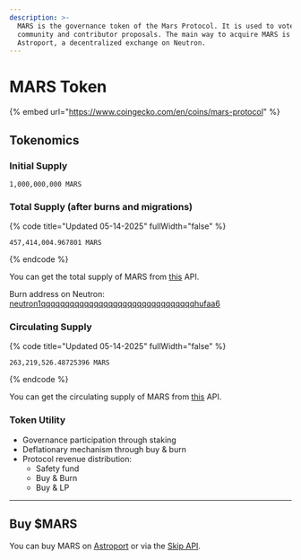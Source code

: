 ```yaml
---
description: >-
  MARS is the governance token of the Mars Protocol. It is used to vote on
  community and contributor proposals. The main way to acquire MARS is via
  Astroport, a decentralized exchange on Neutron.
---
```


# MARS Token

{% embed url="https://www.coingecko.com/en/coins/mars-protocol" %}

## Tokenomics

### Initial Supply

```
1,000,000,000 MARS
```

### Total Supply (after burns and migrations)

{% code title="Updated 05-14-2025" fullWidth="false" %}
```
457,414,004.967801 MARS
```
{% endcode %}

You can get the total supply of MARS from [this](https://status.marsprotocol.io/ts) API.&#x20;

Burn address on Neutron: [neutron1qqqqqqqqqqqqqqqqqqqqqqqqqqqqqqqqhufaa6](https://neutron.celat.one/neutron-1/accounts/neutron1qqqqqqqqqqqqqqqqqqqqqqqqqqqqqqqqhufaa6)

### Circulating Supply

{% code title="Updated 05-14-2025" fullWidth="false" %}
```
263,219,526.48725396 MARS
```
{% endcode %}

You can get the circulating supply of MARS from [this](https://status.marsprotocol.io/cs) API.&#x20;



### Token Utility

* Governance participation through staking
* Deflationary mechanism through buy & burn
* Protocol revenue distribution:
  * Safety fund
  * Buy & Burn
  * Buy & LP&#x20;

***

## Buy $MARS

You can buy MARS on [Astroport](https://app.astroport.fi/swap?to=factory/neutron1ndu2wvkrxtane8se2tr48gv7nsm46y5gcqjhux/MARS) or via the [Skip API](https://go.skip.build/?src_asset=ethereum-native\&src_chain=1\&dest_asset=factory%2Fneutron1ndu2wvkrxtane8se2tr48gv7nsm46y5gcqjhux%2FMARS\&dest_chain=neutron-1\&amount_in=\&amount_out=).

